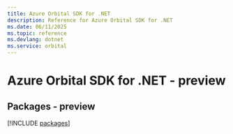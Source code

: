 ```yaml
---
title: Azure Orbital SDK for .NET
description: Reference for Azure Orbital SDK for .NET
ms.date: 06/11/2025
ms.topic: reference
ms.devlang: dotnet
ms.service: orbital
---
```

# Azure Orbital SDK for .NET - preview
## Packages - preview
[!INCLUDE [packages](orbital-index.md)]